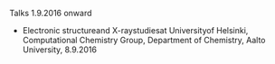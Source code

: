 Talks 1.9.2016 onward

* Electronic structureand X-raystudiesat Universityof Helsinki, Computational Chemistry Group, Department of Chemistry, Aalto University, 8.9.2016
